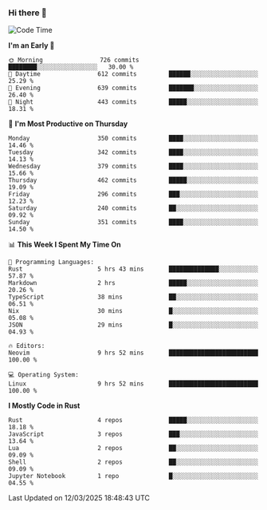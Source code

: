 ### Hi there 👋
<!--START_SECTION:waka-->
![Code Time](http://img.shields.io/badge/Code%20Time-529%20hrs%204%20mins-blue)

**I'm an Early 🐤** 

```text
🌞 Morning                726 commits         ████████░░░░░░░░░░░░░░░░░   30.00 % 
🌆 Daytime                612 commits         ██████░░░░░░░░░░░░░░░░░░░   25.29 % 
🌃 Evening                639 commits         ███████░░░░░░░░░░░░░░░░░░   26.40 % 
🌙 Night                  443 commits         █████░░░░░░░░░░░░░░░░░░░░   18.31 % 
```
📅 **I'm Most Productive on Thursday** 

```text
Monday                   350 commits         ████░░░░░░░░░░░░░░░░░░░░░   14.46 % 
Tuesday                  342 commits         ████░░░░░░░░░░░░░░░░░░░░░   14.13 % 
Wednesday                379 commits         ████░░░░░░░░░░░░░░░░░░░░░   15.66 % 
Thursday                 462 commits         █████░░░░░░░░░░░░░░░░░░░░   19.09 % 
Friday                   296 commits         ███░░░░░░░░░░░░░░░░░░░░░░   12.23 % 
Saturday                 240 commits         ██░░░░░░░░░░░░░░░░░░░░░░░   09.92 % 
Sunday                   351 commits         ████░░░░░░░░░░░░░░░░░░░░░   14.50 % 
```


📊 **This Week I Spent My Time On** 

```text
💬 Programming Languages: 
Rust                     5 hrs 43 mins       ██████████████░░░░░░░░░░░   57.87 % 
Markdown                 2 hrs               █████░░░░░░░░░░░░░░░░░░░░   20.26 % 
TypeScript               38 mins             ██░░░░░░░░░░░░░░░░░░░░░░░   06.51 % 
Nix                      30 mins             █░░░░░░░░░░░░░░░░░░░░░░░░   05.08 % 
JSON                     29 mins             █░░░░░░░░░░░░░░░░░░░░░░░░   04.93 % 

🔥 Editors: 
Neovim                   9 hrs 52 mins       █████████████████████████   100.00 % 

💻 Operating System: 
Linux                    9 hrs 52 mins       █████████████████████████   100.00 % 
```

**I Mostly Code in Rust** 

```text
Rust                     4 repos             █████░░░░░░░░░░░░░░░░░░░░   18.18 % 
JavaScript               3 repos             ███░░░░░░░░░░░░░░░░░░░░░░   13.64 % 
Lua                      2 repos             ██░░░░░░░░░░░░░░░░░░░░░░░   09.09 % 
Shell                    2 repos             ██░░░░░░░░░░░░░░░░░░░░░░░   09.09 % 
Jupyter Notebook         1 repo              █░░░░░░░░░░░░░░░░░░░░░░░░   04.55 % 
```




 Last Updated on 12/03/2025 18:48:43 UTC
<!--END_SECTION:waka-->

<!--
**YoganshSharma/YoganshSharma** is a ✨ _special_ ✨ repository because its `README.md` (this file) appears on your GitHub profile.

Here are some ideas to get you started:

- 🔭 I’m currently working on ...
- 🌱 I’m currently learning ...
- 👯 I’m looking to collaborate on ...
- 🤔 I’m looking for help with ...
- 💬 Ask me about ...
- 📫 How to reach me: ...
- 😄 Pronouns: ...
- ⚡ Fun fact: ...
-->
